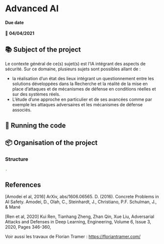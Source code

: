 # Advanced AI

#### Due date
:calendar: **04/04/2021**  

## :books: Subject of the project
Le contexte général de ce(s) sujet(s) est l’IA intégrant des aspects de sécurité. Sur ce domaine, plusieurs sujets sont possibles allant de :  
- la réalisation d’un état des lieux intégrant un questionnement entre les solutions développées dans la Recherche et la réalité de la mise en place d’attaques et de mécanismes de défense en conditions réelles et sur des systèmes réels.  
- L’étude d’une approche en particulier et de ses avancées comme par exemple les attaques adversaires et les mécanismes de défense associés.

## :runner: Running the code

## :package: Organisation of the project

### Structure

```bash 
.
```

## References 
[Amodei el al, 2016] ArXiv, abs/1606.06565. D. (2016). Concrete Problems in AI Safety. Amodei, D., Olah, C., Steinhardt, J., Christiano, P.F. Schulman, J., & Mané  

[Ren et al, 2020] Kui Ren, Tianhang Zheng, Zhan Qin, Xue Liu, Adversarial Attacks and Defenses in Deep Learning, Engineering, Volume 6, Issue 3, 2020, Pages 346-360,

Voir aussi les travaux de Florian Tramer : https://floriantramer.com/